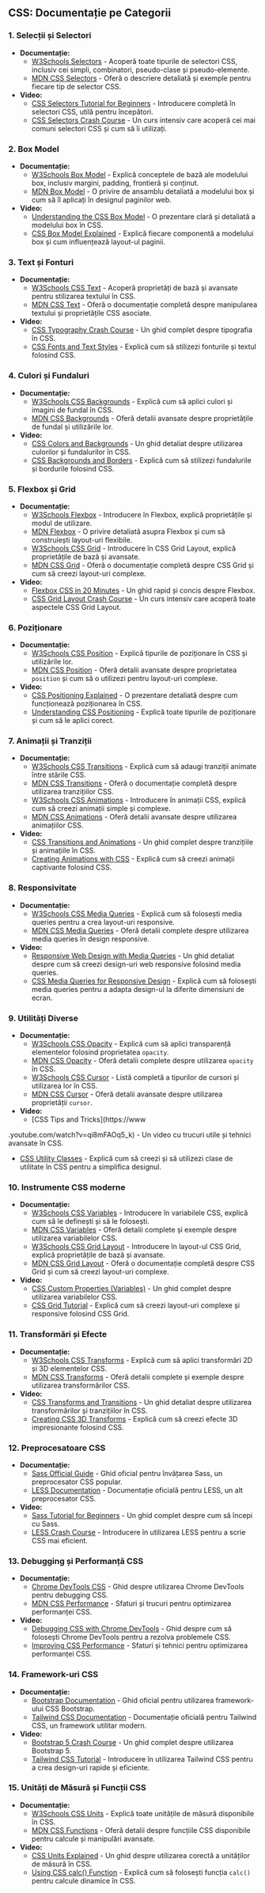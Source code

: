 ## CSS: Documentație pe Categorii

### 1. **Selecții și Selectori**

- **Documentație:**
  - [W3Schools Selectors](https://www.w3schools.com/cssref/css_selectors.asp) -
    Acoperă toate tipurile de selectori CSS, inclusiv cei simpli, combinatori,
    pseudo-clase și pseudo-elemente.
  - [MDN CSS Selectors](https://developer.mozilla.org/en-US/docs/Web/CSS/CSS_Selectors) -
    Oferă o descriere detaliată și exemple pentru fiecare tip de selector CSS.
- **Video:**
  - [CSS Selectors Tutorial for Beginners](https://www.youtube.com/watch?v=l1mER1bV0N0) -
    Introducere completă în selectori CSS, utilă pentru începători.
  - [CSS Selectors Crash Course](https://www.youtube.com/watch?v=EULEb80JsX8) -
    Un curs intensiv care acoperă cei mai comuni selectori CSS și cum să îi
    utilizați.

### 2. **Box Model**

- **Documentație:**
  - [W3Schools Box Model](https://www.w3schools.com/css/css_boxmodel.asp) -
    Explică conceptele de bază ale modelului box, inclusiv margini, padding,
    frontieră și conținut.
  - [MDN Box Model](https://developer.mozilla.org/en-US/docs/Learn/CSS/Building_blocks/The_box_model) -
    O privire de ansamblu detaliată a modelului box și cum să îl aplicați în
    designul paginilor web.
- **Video:**
  - [Understanding the CSS Box Model](https://www.youtube.com/watch?v=HNgdhp1_kEE) -
    O prezentare clară și detaliată a modelului box în CSS.
  - [CSS Box Model Explained](https://www.youtube.com/watch?v=rIO5326FgPE) -
    Explică fiecare componentă a modelului box și cum influențează layout-ul
    paginii.

### 3. **Text și Fonturi**

- **Documentație:**
  - [W3Schools CSS Text](https://www.w3schools.com/css/css_text.asp) - Acoperă
    proprietăți de bază și avansate pentru stilizarea textului în CSS.
  - [MDN CSS Text](https://developer.mozilla.org/en-US/docs/Web/CSS/text) -
    Oferă o documentație completă despre manipularea textului și proprietățile
    CSS asociate.
- **Video:**
  - [CSS Typography Crash Course](https://www.youtube.com/watch?v=kvZmdxS_Z6Y) -
    Un ghid complet despre tipografia în CSS.
  - [CSS Fonts and Text Styles](https://www.youtube.com/watch?v=xJ6xD4L-ANg) -
    Explică cum să stilizezi fonturile și textul folosind CSS.

### 4. **Culori și Fundaluri**

- **Documentație:**
  - [W3Schools CSS Backgrounds](https://www.w3schools.com/css/css_background.asp) -
    Explică cum să aplici culori și imagini de fundal în CSS.
  - [MDN CSS Backgrounds](https://developer.mozilla.org/en-US/docs/Web/CSS/background) -
    Oferă detalii avansate despre proprietățile de fundal și utilizările lor.
- **Video:**
  - [CSS Colors and Backgrounds](https://www.youtube.com/watch?v=-H01oGgv0eU) -
    Un ghid detaliat despre utilizarea culorilor și fundalurilor în CSS.
  - [CSS Backgrounds and Borders](https://www.youtube.com/watch?v=qIULMnbHc6A) -
    Explică cum să stilizezi fundalurile și bordurile folosind CSS.

### 5. **Flexbox și Grid**

- **Documentație:**
  - [W3Schools Flexbox](https://www.w3schools.com/css/css3_flexbox.asp) -
    Introducere în Flexbox, explică proprietățile și modul de utilizare.
  - [MDN Flexbox](https://developer.mozilla.org/en-US/docs/Learn/CSS/CSS_layout/Flexbox) -
    O privire detaliată asupra Flexbox și cum să construiești layout-uri
    flexibile.
  - [W3Schools CSS Grid](https://www.w3schools.com/css/css_grid.asp) -
    Introducere în CSS Grid Layout, explică proprietățile de bază și avansate.
  - [MDN CSS Grid](https://developer.mozilla.org/en-US/docs/Learn/CSS/CSS_layout/Grids) -
    Oferă o documentație completă despre CSS Grid și cum să creezi layout-uri
    complexe.
- **Video:**
  - [Flexbox CSS in 20 Minutes](https://www.youtube.com/watch?v=JJSoEo8JSnc) -
    Un ghid rapid și concis despre Flexbox.
  - [CSS Grid Layout Crash Course](https://www.youtube.com/watch?v=jV8B24rSN5o) -
    Un curs intensiv care acoperă toate aspectele CSS Grid Layout.

### 6. **Poziționare**

- **Documentație:**
  - [W3Schools CSS Position](https://www.w3schools.com/css/css_positioning.asp) -
    Explică tipurile de poziționare în CSS și utilizările lor.
  - [MDN CSS Position](https://developer.mozilla.org/en-US/docs/Web/CSS/position) -
    Oferă detalii avansate despre proprietatea `position` și cum să o utilizezi
    pentru layout-uri complexe.
- **Video:**
  - [CSS Positioning Explained](https://www.youtube.com/watch?v=jx5jmI0UlXU) - O
    prezentare detaliată despre cum funcționează poziționarea în CSS.
  - [Understanding CSS Positioning](https://www.youtube.com/watch?v=kejG8kTt_iE) -
    Explică toate tipurile de poziționare și cum să le aplici corect.

### 7. **Animații și Tranziții**

- **Documentație:**
  - [W3Schools CSS Transitions](https://www.w3schools.com/css/css3_transitions.asp) -
    Explică cum să adaugi tranziții animate între stările CSS.
  - [MDN CSS Transitions](https://developer.mozilla.org/en-US/docs/Web/CSS/CSS_Transitions/Using_CSS_transitions) -
    Oferă o documentație completă despre utilizarea tranzițiilor CSS.
  - [W3Schools CSS Animations](https://www.w3schools.com/css/css3_animations.asp) -
    Introducere în animații CSS, explică cum să creezi animații simple și
    complexe.
  - [MDN CSS Animations](https://developer.mozilla.org/en-US/docs/Web/CSS/CSS_Animations/Using_CSS_animations) -
    Oferă detalii avansate despre utilizarea animațiilor CSS.
- **Video:**
  - [CSS Transitions and Animations](https://www.youtube.com/watch?v=7yLJLXQzPqA) -
    Un ghid complet despre tranzițiile și animațiile în CSS.
  - [Creating Animations with CSS](https://www.youtube.com/watch?v=zHUpx90NerM) -
    Explică cum să creezi animații captivante folosind CSS.

### 8. **Responsivitate**

- **Documentație:**
  - [W3Schools CSS Media Queries](https://www.w3schools.com/css/css_rwd_mediaqueries.asp) -
    Explică cum să folosești media queries pentru a crea layout-uri responsive.
  - [MDN CSS Media Queries](https://developer.mozilla.org/en-US/docs/Web/CSS/Media_Queries/Using_media_queries) -
    Oferă detalii complete despre utilizarea media queries în design responsive.
- **Video:**
  - [Responsive Web Design with Media Queries](https://www.youtube.com/watch?v=5AWRivBk0Gw) -
    Un ghid detaliat despre cum să creezi design-uri web responsive folosind
    media queries.
  - [CSS Media Queries for Responsive Design](https://www.youtube.com/watch?v=PHO6TBq_auI) -
    Explică cum să folosești media queries pentru a adapta design-ul la diferite
    dimensiuni de ecran.

### 9. **Utilități Diverse**

- **Documentație:**
  - [W3Schools CSS Opacity](https://www.w3schools.com/css/css_image_transparency.asp) -
    Explică cum să aplici transparență elementelor folosind proprietatea
    `opacity`.
  - [MDN CSS Opacity](https://developer.mozilla.org/en-US/docs/Web/CSS/opacity) -
    Oferă detalii complete despre utilizarea `opacity` în CSS.
  - [W3Schools CSS Cursor](https://www.w3schools.com/cssref/pr_class_cursor.asp) -
    Listă completă a tipurilor de cursori și utilizarea lor în CSS.
  - [MDN CSS Cursor](https://developer.mozilla.org/en-US/docs/Web/CSS/cursor) -
    Oferă detalii avansate despre utilizarea proprietății `cursor`.
- **Video:**
  - [CSS Tips and Tricks](https://www

.youtube.com/watch?v=qi8mFAOq5_k) - Un video cu trucuri utile și tehnici
avansate în CSS.

- [CSS Utility Classes](https://www.youtube.com/watch?v=dQHtT47eH0M) - Explică
  cum să creezi și să utilizezi clase de utilitate în CSS pentru a simplifica
  designul.

### 10. **Instrumente CSS moderne**

- **Documentație:**
  - [W3Schools CSS Variables](https://www.w3schools.com/css/css3_variables.asp) -
    Introducere în variabilele CSS, explică cum să le definești și să le
    folosești.
  - [MDN CSS Variables](https://developer.mozilla.org/en-US/docs/Web/CSS/Using_CSS_custom_properties) -
    Oferă detalii complete și exemple despre utilizarea variabilelor CSS.
  - [W3Schools CSS Grid Layout](https://www.w3schools.com/css/css_grid.asp) -
    Introducere în layout-ul CSS Grid, explică proprietățile de bază și
    avansate.
  - [MDN CSS Grid Layout](https://developer.mozilla.org/en-US/docs/Web/CSS/CSS_Grid_Layout) -
    Oferă o documentație completă despre CSS Grid și cum să creezi layout-uri
    complexe.
- **Video:**
  - [CSS Custom Properties (Variables)](https://www.youtube.com/watch?v=c74amJRp730) -
    Un ghid complet despre utilizarea variabilelor CSS.
  - [CSS Grid Tutorial](https://www.youtube.com/watch?v=EFafSYg-PkI) - Explică
    cum să creezi layout-uri complexe și responsive folosind CSS Grid.

### 11. **Transformări și Efecte**

- **Documentație:**
  - [W3Schools CSS Transforms](https://www.w3schools.com/css/css3_2dtransforms.asp) -
    Explică cum să aplici transformări 2D și 3D elementelor CSS.
  - [MDN CSS Transforms](https://developer.mozilla.org/en-US/docs/Web/CSS/transform) -
    Oferă detalii complete și exemple despre utilizarea transformărilor CSS.
- **Video:**
  - [CSS Transforms and Transitions](https://www.youtube.com/watch?v=Gey2X4ckT0U) -
    Un ghid detaliat despre utilizarea transformărilor și tranzițiilor în CSS.
  - [Creating CSS 3D Transforms](https://www.youtube.com/watch?v=OxD0PwlZgm0) -
    Explică cum să creezi efecte 3D impresionante folosind CSS.

### 12. **Preprocesatoare CSS**

- **Documentație:**
  - [Sass Official Guide](https://sass-lang.com/guide) - Ghid oficial pentru
    învățarea Sass, un preprocesator CSS popular.
  - [LESS Documentation](http://lesscss.org/) - Documentație oficială pentru
    LESS, un alt preprocesator CSS.
- **Video:**
  - [Sass Tutorial for Beginners](https://www.youtube.com/watch?v=Zz6eOVaaelI) -
    Un ghid complet despre cum să începi cu Sass.
  - [LESS Crash Course](https://www.youtube.com/watch?v=0sWpjUvbGcQ) -
    Introducere în utilizarea LESS pentru a scrie CSS mai eficient.

### 13. **Debugging și Performanță CSS**

- **Documentație:**
  - [Chrome DevTools CSS](https://developers.google.com/web/tools/chrome-devtools/css) -
    Ghid despre utilizarea Chrome DevTools pentru debugging CSS.
  - [MDN CSS Performance](https://developer.mozilla.org/en-US/docs/Web/Performance/CSS) -
    Sfaturi și trucuri pentru optimizarea performanței CSS.
- **Video:**
  - [Debugging CSS with Chrome DevTools](https://www.youtube.com/watch?v=RjHflb-QgVc) -
    Ghid despre cum să folosești Chrome DevTools pentru a rezolva problemele
    CSS.
  - [Improving CSS Performance](https://www.youtube.com/watch?v=62k_3IupLfs) -
    Sfaturi și tehnici pentru optimizarea performanței CSS.

### 14. **Framework-uri CSS**

- **Documentație:**
  - [Bootstrap Documentation](https://getbootstrap.com/docs/5.0/getting-started/introduction/) -
    Ghid oficial pentru utilizarea framework-ului CSS Bootstrap.
  - [Tailwind CSS Documentation](https://tailwindcss.com/docs) - Documentație
    oficială pentru Tailwind CSS, un framework utilitar modern.
- **Video:**
  - [Bootstrap 5 Crash Course](https://www.youtube.com/watch?v=4sosXZsdy-s) - Un
    ghid complet despre utilizarea Bootstrap 5.
  - [Tailwind CSS Tutorial](https://www.youtube.com/watch?v=UBOj6rqRUME) -
    Introducere în utilizarea Tailwind CSS pentru a crea design-uri rapide și
    eficiente.

### 15. **Unități de Măsură și Funcții CSS**

- **Documentație:**
  - [W3Schools CSS Units](https://www.w3schools.com/cssref/css_units.asp) -
    Explică toate unitățile de măsură disponibile în CSS.
  - [MDN CSS Functions](https://developer.mozilla.org/en-US/docs/Web/CSS/CSS_Functions) -
    Oferă detalii despre funcțiile CSS disponibile pentru calcule și manipulări
    avansate.
- **Video:**
  - [CSS Units Explained](https://www.youtube.com/watch?v=5axuSSBIMuQ) - Un ghid
    despre utilizarea corectă a unităților de măsură în CSS.
  - [Using CSS calc() Function](https://www.youtube.com/watch?v=Vj7NZ6FiQvo) -
    Explică cum să folosești funcția `calc()` pentru calcule dinamice în CSS.
